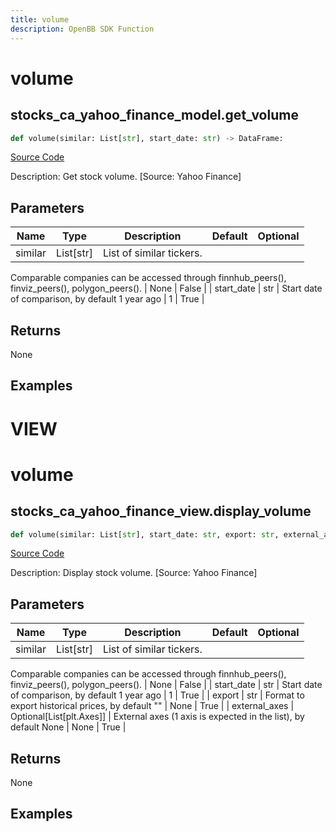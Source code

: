 ```yaml
---
title: volume
description: OpenBB SDK Function
---
```

# volume

## stocks_ca_yahoo_finance_model.get_volume

```python
def volume(similar: List[str], start_date: str) -> DataFrame:
```
[Source Code](https://github.com/OpenBB-finance/OpenBBTerminal/tree/main/openbb_terminal/stocks/comparison_analysis/yahoo_finance_model.py#L121)

Description: Get stock volume. [Source: Yahoo Finance]

## Parameters

| Name | Type | Description | Default | Optional |
| ---- | ---- | ----------- | ------- | -------- |
| similar | List[str] | List of similar tickers.
Comparable companies can be accessed through
finnhub_peers(), finviz_peers(), polygon_peers(). | None | False |
| start_date | str | Start date of comparison, by default 1 year ago | 1 | True |

## Returns

None

## Examples




# VIEW

# volume

## stocks_ca_yahoo_finance_view.display_volume

```python
def volume(similar: List[str], start_date: str, export: str, external_axes: Union[List[matplotlib.axes._axes.Axes], NoneType]) -> None:
```
[Source Code](https://github.com/OpenBB-finance/OpenBBTerminal/tree/main/openbb_terminal/stocks/comparison_analysis/yahoo_finance_view.py#L109)

Description: Display stock volume. [Source: Yahoo Finance]

## Parameters

| Name | Type | Description | Default | Optional |
| ---- | ---- | ----------- | ------- | -------- |
| similar | List[str] | List of similar tickers.
Comparable companies can be accessed through
finnhub_peers(), finviz_peers(), polygon_peers(). | None | False |
| start_date | str | Start date of comparison, by default 1 year ago | 1 | True |
| export | str | Format to export historical prices, by default "" | None | True |
| external_axes | Optional[List[plt.Axes]] | External axes (1 axis is expected in the list), by default None | None | True |

## Returns

None

## Examples

